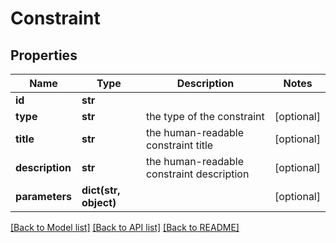 # Constraint

## Properties
Name | Type | Description | Notes
------------ | ------------- | ------------- | -------------
**id** | **str** |  | 
**type** | **str** | the type of the constraint | [optional] 
**title** | **str** | the human-readable constraint title | [optional] 
**description** | **str** | the human-readable constraint description | [optional] 
**parameters** | **dict(str, object)** |  | [optional] 

[[Back to Model list]](../README.md#documentation-for-models) [[Back to API list]](../README.md#documentation-for-api-endpoints) [[Back to README]](../README.md)

